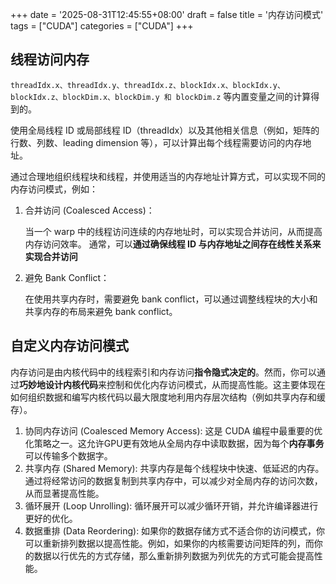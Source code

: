 +++
date = '2025-08-31T12:45:55+08:00'
draft = false
title = '内存访问模式'
tags = ["CUDA"]
categories = ["CUDA"]
+++



## 线程访问内存

`threadIdx.x、threadIdx.y、threadIdx.z、blockIdx.x、blockIdx.y、blockIdx.z、blockDim.x、blockDim.y 和 blockDim.z` 等内置变量之间的计算得到的。

使用全局线程 ID 或局部线程 ID（threadIdx）以及其他相关信息（例如，矩阵的行数、列数、leading dimension 等），可以计算出每个线程需要访问的内存地址。

通过合理地组织线程块和线程，并使用适当的内存地址计算方式，可以实现不同的内存访问模式，例如：

1. 合并访问 (Coalesced Access)：

    当一个 warp 中的线程访问连续的内存地址时，可以实现合并访问，从而提高内存访问效率。
    通常，可以**通过确保线程 ID 与内存地址之间存在线性关系来实现合并访问**

2. 避免 Bank Conflict：

    在使用共享内存时，需要避免 bank conflict，可以通过调整线程块的大小和共享内存的布局来避免 bank conflict。


## 自定义内存访问模式

内存访问是由内核代码中的线程索引和内存访问**指令隐式决定的**。然而，你可以通过**巧妙地设计内核代码**来控制和优化内存访问模式，从而提高性能。这主要体现在如何组织数据和编写内核代码以最大限度地利用内存层次结构（例如共享内存和缓存）。


1. 协同内存访问 (Coalesced Memory Access): 这是 CUDA 编程中最重要的优化策略之一。这允许GPU更有效地从全局内存中读取数据，因为每个**内存事务**可以传输多个数据字。
2. 共享内存 (Shared Memory): 共享内存是每个线程块中快速、低延迟的内存。通过将经常访问的数据复制到共享内存中，可以减少对全局内存的访问次数，从而显著提高性能。
3. 循环展开 (Loop Unrolling): 循环展开可以减少循环开销，并允许编译器进行更好的优化。
4. 数据重排 (Data Reordering): 如果你的数据存储方式不适合你的访问模式，你可以重新排列数据以提高性能。例如，如果你的内核需要访问矩阵的列，而你的数据以行优先的方式存储，那么重新排列数据为列优先的方式可能会提高性能。
